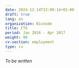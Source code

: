 ```yaml
---
date: 2024-12-14T23:09:14+01:00
draft: true
lang: en
organization: Bisnode
title: CTO
period: Jan 2016 - Apr 2017
weight: 98
cv-section: employment
type: cv
---
```


_To be written_
